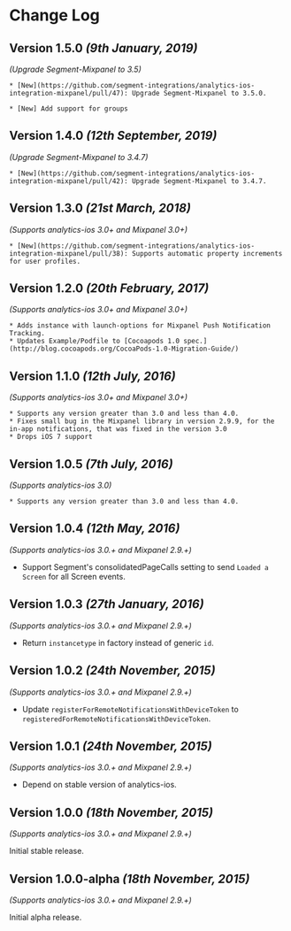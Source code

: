 Change Log
==========
Version 1.5.0 *(9th January, 2019)*
-------------------------------------------
*(Upgrade Segment-Mixpanel to 3.5)*

    * [New](https://github.com/segment-integrations/analytics-ios-integration-mixpanel/pull/47): Upgrade Segment-Mixpanel to 3.5.0.

    * [New] Add support for groups

Version 1.4.0 *(12th September, 2019)*
-------------------------------------------
*(Upgrade Segment-Mixpanel to 3.4.7)*

    * [New](https://github.com/segment-integrations/analytics-ios-integration-mixpanel/pull/42): Upgrade Segment-Mixpanel to 3.4.7.

Version 1.3.0 *(21st March, 2018)*
-------------------------------------------
*(Supports analytics-ios 3.0+ and Mixpanel 3.0+)*

    * [New](https://github.com/segment-integrations/analytics-ios-integration-mixpanel/pull/38): Supports automatic property increments for user profiles.

Version 1.2.0 *(20th February, 2017)*
-------------------------------------------
*(Supports analytics-ios 3.0+ and Mixpanel 3.0+)*

    * Adds instance with launch-options for Mixpanel Push Notification Tracking.
    * Updates Example/Podfile to [Cocoapods 1.0 spec.](http://blog.cocoapods.org/CocoaPods-1.0-Migration-Guide/)

Version 1.1.0 *(12th July, 2016)*
-------------------------------------------
*(Supports analytics-ios 3.0+ and Mixpanel 3.0+)*

    * Supports any version greater than 3.0 and less than 4.0.
    * Fixes small bug in the Mixpanel library in version 2.9.9, for the in-app notifications, that was fixed in the version 3.0
    * Drops iOS 7 support


Version 1.0.5 *(7th July, 2016)*
-------------------------------------------
*(Supports analytics-ios 3.0)*

    * Supports any version greater than 3.0 and less than 4.0.

Version 1.0.4 *(12th May, 2016)*
-------------------------------------------
*(Supports analytics-ios 3.0.+ and Mixpanel 2.9.+)*

  * Support Segment's consolidatedPageCalls setting to send `Loaded a Screen` for all Screen events.

Version 1.0.3 *(27th January, 2016)*
-------------------------------------------
*(Supports analytics-ios 3.0.+ and Mixpanel 2.9.+)*

  * Return `instancetype` in factory instead of generic `id`.


Version 1.0.2 *(24th November, 2015)*
-------------------------------------------
*(Supports analytics-ios 3.0.+ and Mixpanel 2.9.+)*

  * Update `registerForRemoteNotificationsWithDeviceToken` to `registeredForRemoteNotificationsWithDeviceToken`.


Version 1.0.1 *(24th November, 2015)*
-------------------------------------------
*(Supports analytics-ios 3.0.+ and Mixpanel 2.9.+)*

  * Depend on stable version of analytics-ios.


Version 1.0.0 *(18th November, 2015)*
-------------------------------------------
*(Supports analytics-ios 3.0.+ and Mixpanel 2.9.+)*

Initial stable release.


Version 1.0.0-alpha *(18th November, 2015)*
-------------------------------------------
*(Supports analytics-ios 3.0.+ and Mixpanel 2.9.+)*

Initial alpha release.
